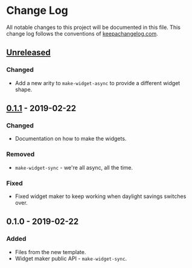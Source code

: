 # Change Log
All notable changes to this project will be documented in this file. This change log follows the conventions of [keepachangelog.com](http://keepachangelog.com/).

## [Unreleased]
### Changed
- Add a new arity to `make-widget-async` to provide a different widget shape.

## [0.1.1] - 2019-02-22
### Changed
- Documentation on how to make the widgets.

### Removed
- `make-widget-sync` - we're all async, all the time.

### Fixed
- Fixed widget maker to keep working when daylight savings switches over.

## 0.1.0 - 2019-02-22
### Added
- Files from the new template.
- Widget maker public API - `make-widget-sync`.

[Unreleased]: https://github.com/your-name/datascript-graph/compare/0.1.1...HEAD
[0.1.1]: https://github.com/your-name/datascript-graph/compare/0.1.0...0.1.1

